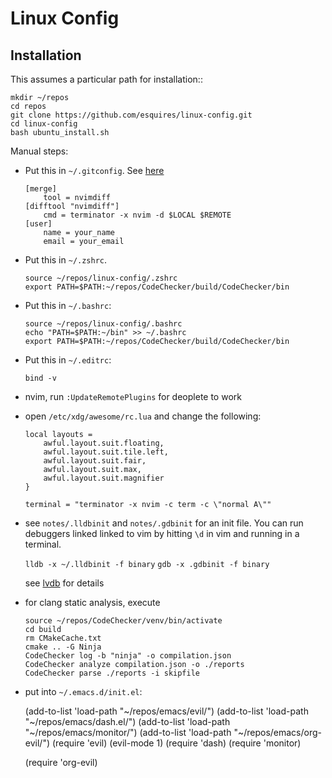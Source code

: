 Linux Config
===

Installation
---

This assumes a particular path for installation::

    mkdir ~/repos
    cd repos
    git clone https://github.com/esquires/linux-config.git
    cd linux-config
    bash ubuntu_install.sh

Manual steps:

* Put this in `~/.gitconfig`. See [here](https://github.com/neovim/neovim/issues/2377)

    ```
    [merge]
        tool = nvimdiff
    [difftool "nvimdiff"] 
        cmd = terminator -x nvim -d $LOCAL $REMOTE
    [user]
        name = your_name
        email = your_email
    ``` 

* Put this in `~/.zshrc`.

    ```
    source ~/repos/linux-config/.zshrc
    export PATH=$PATH:~/repos/CodeChecker/build/CodeChecker/bin
    ```

* Put this in `~/.bashrc`:

    ```
    source ~/repos/linux-config/.bashrc
    echo "PATH=$PATH:~/bin" >> ~/.bashrc
    export PATH=$PATH:~/repos/CodeChecker/build/CodeChecker/bin
    ```

* Put this in `~/.editrc`:

    ```
    bind -v
    ```

* nvim, run ``:UpdateRemotePlugins`` for deoplete to work

* open ``/etc/xdg/awesome/rc.lua`` and change the following:

    ```
    local layouts =
        awful.layout.suit.floating,
        awful.layout.suit.tile.left,
        awful.layout.suit.fair,
        awful.layout.suit.max,
        awful.layout.suit.magnifier
    }
    
    terminal = "terminator -x nvim -c term -c \"normal A\""
    ```

* see ``notes/.lldbinit`` and ``notes/.gdbinit`` for an init file. You can run
  debuggers linked linked to vim by hitting ``\d`` in vim and running in a terminal.

  ```lldb -x ~/.lldbinit -f binary```
  ```gdb -x .gdbinit -f binary```

  see [lvdb](https://github.com/esquires/lvdb) for details

* for clang static analysis, execute

  ```
  source ~/repos/CodeChecker/venv/bin/activate
  cd build
  rm CMakeCache.txt
  cmake .. -G Ninja
  CodeChecker log -b "ninja" -o compilation.json
  CodeChecker analyze compilation.json -o ./reports
  CodeChecker parse ./reports -i skipfile
  ```
  
* put into  `~/.emacs.d/init.el`:

    (add-to-list 'load-path "~/repos/emacs/evil/")
    (add-to-list 'load-path "~/repos/emacs/dash.el/")
    (add-to-list 'load-path "~/repos/emacs/monitor/")
    (add-to-list 'load-path "~/repos/emacs/org-evil/")
    (require 'evil)
    (evil-mode 1)
    (require 'dash)
    (require 'monitor)

    (require 'org-evil)

